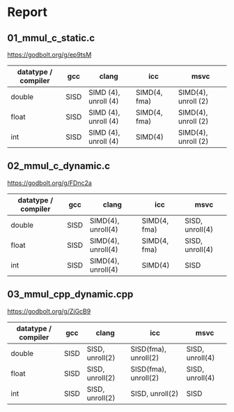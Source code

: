 # Report

## 01_mmul_c_static.c

https://godbolt.org/g/ep9tsM

| datatype / compiler | gcc | clang | icc | msvc |
| --- | --- | --- | --- | --- |
| double | SISD | SIMD (4), unroll (4) | SIMD(4, fma) | SIMD(4), unroll (2) |
| float  | SISD | SIMD (4), unroll (4) | SIMD(4, fma) | SIMD(4), unroll (2) |
| int    | SISD | SIMD (4), unroll (4) | SIMD(4) | SIMD(4), unroll (2) |

## 02_mmul_c_dynamic.c

https://godbolt.org/g/FDnc2a

| datatype / compiler | gcc | clang | icc | msvc |
| --- | --- | --- | --- | --- |
| double | SISD | SIMD(4), unroll(4) | SIMD(4, fma) | SISD, unroll(4) |
| float  | SISD | SIMD(4), unroll(4) | SIMD(4, fma) | SISD, unroll(4) |
| int    | SISD | SIMD(4), unroll(4) | SIMD(4) | SISD |

## 03_mmul_cpp_dynamic.cpp

https://godbolt.org/g/ZjGcB9


| datatype / compiler | gcc | clang | icc | msvc |
| --- | --- | --- | --- | --- |
| double | SISD | SISD, unroll(2) | SISD(fma), unroll(2) | SISD, unroll(4) |
| float  | SISD | SISD, unroll(2) | SISD(fma), unroll(2) | SISD, unroll(4) |
| int    | SISD | SISD, unroll(2) | SISD, unroll(2) | SISD |
